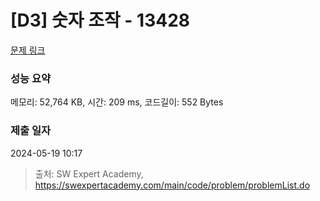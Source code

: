# [D3] 숫자 조작 - 13428 

[문제 링크](https://swexpertacademy.com/main/code/problem/problemDetail.do?contestProbId=AX4EJPs68IkDFARe) 

### 성능 요약

메모리: 52,764 KB, 시간: 209 ms, 코드길이: 552 Bytes

### 제출 일자

2024-05-19 10:17



> 출처: SW Expert Academy, https://swexpertacademy.com/main/code/problem/problemList.do